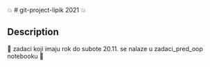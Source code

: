 :boom: # git-project-lipik 2021 :boom:

## Description

:notebook: zadaci koji imaju rok do subote 20.11. se nalaze u zadaci_pred_oop notebooku :notebook:
